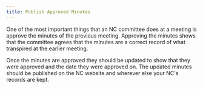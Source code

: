 ```yaml
---
title: Publish Approved Minutes
---
```


One of the most important things that an NC committee does at a meeting is
approve the minutes of the previous meeting. Approving the minutes shows that
the committee agrees that the minutes are a correct record of what transpired at
the earlier meeting.

Once the minutes are approved they should be updated to show that they were
approved and the date they were approved on. The updated minutes should be
published on the NC website and wherever else your NC's records are kept.

